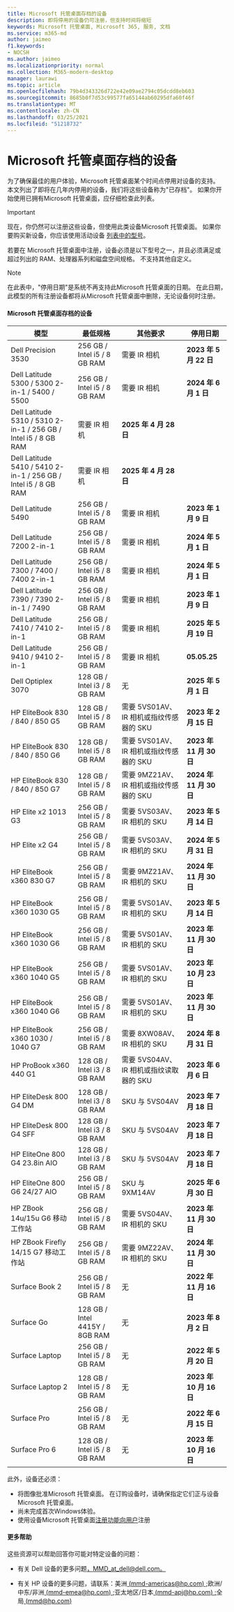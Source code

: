 ```yaml
---
title: Microsoft 托管桌面存档的设备
description: 即将停用的设备仍可注册，但支持时间将缩短
keywords: Microsoft 托管桌面, Microsoft 365, 服务, 文档
ms.service: m365-md
author: jaimeo
f1.keywords:
- NOCSH
ms.author: jaimeo
ms.localizationpriority: normal
ms.collection: M365-modern-desktop
manager: laurawi
ms.topic: article
ms.openlocfilehash: 79b4d343326d722e42e09ae2794c05dcdd8eb603
ms.sourcegitcommit: 8685b0f7d53c99577fa65144ab60295dfa60f46f
ms.translationtype: MT
ms.contentlocale: zh-CN
ms.lasthandoff: 03/25/2021
ms.locfileid: "51218732"
---
```

# <a name="microsoft-managed-desktop-archived-devices"></a>Microsoft 托管桌面存档的设备

为了确保最佳的用户体验，Microsoft 托管桌面某个时间点停用对设备的支持。 本文列出了即将在几年内停用的设备，我们将这些设备称为"已存档"。 如果你开始使用已拥有Microsoft 托管桌面，应仔细检查此列表。

>[!IMPORTANT]
>现在，你仍然可以注册这些设备，但使用此类设备Microsoft 托管桌面。 如果你要购买新设备，你应该使用活动设备 [列表中的型号](./device-list.md)。

<!-- Microsoft 365 E5; Device as a Service -->
<!-- Split from device & technologies topic. Destination topic for aka.ms/device-list  -->
若要在 Microsoft 托管桌面中注册，设备必须是以下型号之一，并且必须满足或超过列出的 RAM、处理器系列和磁盘空间规格。 不支持其他自定义。



>[!NOTE]
>在此表中，"停用日期"是系统不再支持此Microsoft 托管桌面的日期。 在此日期，此模型的所有注册设备都将从Microsoft 托管桌面中删除，无论设备何时注册。

#### <a name="microsoft-managed-desktop-archived-devices"></a>Microsoft 托管桌面存档的设备

| 模型  | 最低规格  | 其他要求   | 停用日期 |
|---------|---------|---------|---------|
|Dell Precision 3530| 256 GB / Intel i5 / 8 GB RAM | 需要 IR 相机 | **2023 年 5 月 22 日** |
|Dell Latitude 5300 / 5300 2-in-1 / 5400 / 5500 | 256 GB / Intel i5 / 8 GB RAM | 需要 IR 相机 | **2024 年 6 月 1 日**  |
|Dell Latitude 5310 / 5310 2-in-1 / 256 GB / Intel i5 / 8 GB RAM | 需要 IR 相机 | **2025 年 4 月 28 日**  |
|Dell Latitude 5410 / 5410 2-in-1 / 256 GB / Intel i5 / 8 GB RAM | 需要 IR 相机 | **2025 年 4 月 28 日**  |
|Dell Latitude 5490 | 256 GB / Intel i5 / 8 GB RAM | 需要 IR 相机 | **2023 年 1 月 9 日** |
|Dell Latitude 7200 2-in-1 | 256 GB / Intel i5 / 8 GB RAM | 需要 IR 相机 | **2024 年 5 月 1 日** |
|Dell Latitude 7300 / 7400 / 7400 2-in-1 | 256 GB / Intel i5 / 8 GB RAM | 需要 IR 相机 | **2024 年 5 月 1 日**  |
|Dell Latitude 7390 / 7390 2-in-1 / 7490 | 256 GB / Intel i5 / 8 GB RAM   | 需要 IR 相机 | **2023 年 1 月 9 日** |
|Dell Latitude 7410 / 7410 2-in-1 | 256 GB / Intel i5 / 8 GB RAM | 需要 IR 相机 | **2025 年 5 月 19 日**  |
|Dell Latitude 9410 / 9410 2-in-1 | 256 GB / Intel i5 / 8 GB RAM | 需要 IR 相机 | **05.05.25**  |
|Dell Optiplex 3070 | 128 GB / Intel i3 / 8 GB RAM | 无 | **2025 年 5 月 1 日**  |
|HP EliteBook 830 / 840 / 850 G5| 128 GB / Intel i5 / 8 GB RAM | 需要 5VS01AV、IR 相机或指纹传感器的 SKU  | **2023 年 2 月 15 日** |
|HP EliteBook 830 / 840 / 850 G6| 128 GB / Intel i5 / 8 GB RAM | 需要 5VS01AV、IR 相机或指纹传感器的 SKU  | **2023 年 11 月 30 日** |
|HP EliteBook 830 / 840 / 850 G7| 128 GB / Intel i5 / 8 GB RAM | 需要 9MZ21AV、IR 相机或指纹传感器的 SKU  | **2024 年 11 月 30 日** |
|HP Elite x2 1013 G3| 256 GB / Intel i5 / 8 GB RAM | 需要 5VS03AV、IR 相机的 SKU |**2023 年 5 月 14 日** |
|HP Elite x2 G4| 256 GB / Intel i5 / 8 GB RAM | 需要 5VS03AV、IR 相机的 SKU |**2024 年 5 月 31 日** |
|HP EliteBook x360 830 G7| 256 GB / Intel i5 / 8 GB RAM | 需要 9MZ21AV、IR 相机的 SKU |**2024 年 11 月 30 日** |
|HP EliteBook x360 1030 G5| 256 GB / Intel i5 / 8 GB RAM | 需要 5VS01AV、IR 相机的 SKU |**2023 年 5 月 14 日** |
|HP EliteBook x360 1030 G6| 256 GB / Intel i5 / 8 GB RAM | 需要 5VS01AV、IR 相机的 SKU |**2023 年 11 月 30 日** |
|HP EliteBook x360 1040 G5| 256 GB / Intel i5 / 8 GB RAM | 需要 5VS01AV、IR 相机的 SKU | **2023 年 10 月 23 日** |
|HP EliteBook x360 1040 G6| 256 GB / Intel i5 / 8 GB RAM | 需要 5VS01AV、IR 相机的 SKU | **2023 年 11 月 30 日** |
|HP EliteBook x360 1030 / 1040 G7| 256 GB / Intel i5 / 8 GB RAM | 需要 8XW08AV、IR 相机的 SKU | **2024 年 8 月 31 日** |
|HP ProBook x360 440 G1| 128 GB / Intel i3 / 8 GB RAM | 需要 5VS04AV、IR 相机或指纹读取器的 SKU | **2023 年 6 月 6 日** |
|HP EliteDesk 800 G4 DM | 128 GB / Intel i3 / 8 GB RAM | SKU 与 5VS04AV | **2023 年 7 月 18 日** |
|HP EliteDesk 800 G4 SFF | 128 GB / Intel i3 / 8 GB RAM | SKU 与 5VS04AV | **2023 年 7 月 18 日** |
|HP EliteOne 800 G4 23.8in AIO |128 GB / Intel i3 / 8 GB RAM |SKU 与 5VS04AV| **2023 年 7 月 18 日** |
|HP EliteOne 800 G6 24/27 AIO |256 GB / Intel i5 / 8 GB RAM |SKU 与 9XM14AV| **2025 年 6 月 30 日** |
|HP ZBook 14u/15u G6 移动工作站 |256 GB / Intel i5 / 8 GB RAM |需要 5VS04AV、IR 相机的 SKU| **2023 年 11 月 30 日** |
|HP ZBook Firefly 14/15 G7 移动工作站 |256 GB / Intel i5 / 8 GB RAM |需要 9MZ22AV、IR 相机的 SKU| **2024 年 11 月 30 日** |
|Surface Book 2| 256 GB / Intel i5 / 8 GB RAM | 无 | **2022 年 11 月 16 日** |
|Surface Go| 128 GB / Intel 4415Y / 8GB RAM | 无 | **2023 年 8 月 2 日** |
|Surface Laptop| 256 GB / Intel i5 / 8 GB RAM | 无 | **2022 年 5 月 20 日** |
|Surface Laptop 2| 128 GB / Intel i5 / 8 GB RAM | 无 | **2023 年 10 月 16 日** |
|Surface Pro| 256 GB / Intel i5 / 8 GB RAM | 无 | **2022 年 6 月 15 日** |
|Surface Pro 6| 128 GB / Intel i5 / 8 GB RAM | 无 | **2023 年 10 月 16 日** |

此外，设备还必须：

- 将图像批准Microsoft 托管桌面。 在订购设备时，请确保指定它们正与设备Microsoft 托管桌面。
- 尚未完成首次Windows体验。
- 使用设备Microsoft 托管桌面[注册功能向用户](../get-started/register-devices-self.md)注册

#### <a name="more-help"></a>更多帮助

这些资源可以帮助回答你可能对特定设备的问题：

- 有关 Dell 设备的更多问题[，MMD_at_dell@dell.com。](mailto:MMD_at_dell@dell.com)

- 有关 HP 设备的更多问题，请联系：美洲[ (mmd-americas@hp.com) ;](mailto:mmd-americas@hp.com)欧洲/中东/非洲[ (mmd-emea@hp.com) ;](mailto:mmd-emea@hp.com)亚太地区/日本[ (mmd-apj@hp.com) ;](mailto:mmd-apj@hp.com)全局[ (mmd@hp.com) ](mailto:mmd@hp.com)
